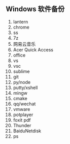 ## Windows 软件备份

1. lantern
2. chrome
3. ss
4. 7z
5. 网易云音乐
6. Acer Quick Access
7. office
8. vs
9. vsc
10. sublime
11. git
12. py/node
13. putty/xshell
14. mingw
15. cmake
16. qq/wechat
17. vmware
18. potplayer
19. foxit pdf
20. Thunder
21. BaiduNetdisk
22. ps